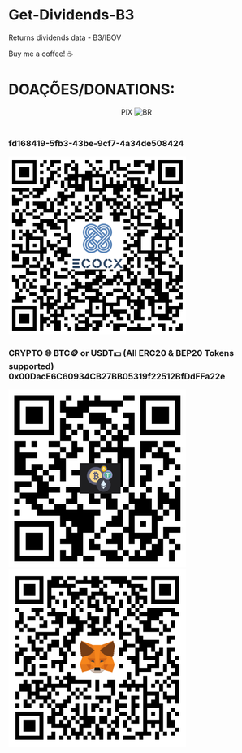 
# Get-Dividends-B3
Returns dividends data - B3/IBOV

Buy me a coffee! ☕
# DOAÇÕES/DONATIONS:
<p align="center">
PIX <img src="https://cdn-icons-png.flaticon.com/512/197/197386.png" width="20" title="BR">
</p>
<p align="left">
  <h3> <br>fd168419-5fb3-43be-9cf7-4a34de508424</h3>
  <img src="./images/Pix.png" width="350" title="PIX">
  
  <h3>CRYPTO 🌐 BTC🪙 or USDT💵 (All ERC20 & BEP20 Tokens supported) <br>0x00DacE6C60934CB27BB05319f22512BfDdFFa22e</h3>
</p>
<p float="left">
  <img src="./images/Address.png" width="350" title="Address">
  <img src="./images/MetaMask.png" width="350" title="MetaMask">
</p>



